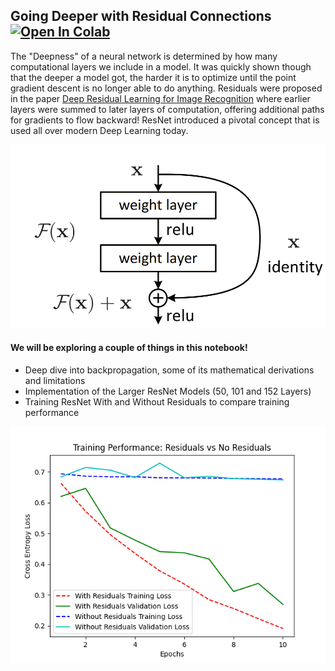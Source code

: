 ## Going Deeper with Residual Connections &nbsp; [![Open In Colab](https://colab.research.google.com/assets/colab-badge.svg)](https://colab.research.google.com/drive/1OPnOApHCcZFFWkw-zfhNvfyQeswQxgea?usp=sharing)


The "Deepness" of a neural network is determined by how many computational layers we include
in a model. It was quickly shown though that the deeper a model got, the harder it is to optimize
until the point gradient descent is no longer able to do anything. Residuals were proposed in the paper
[Deep Residual Learning for Image Recognition](https://arxiv.org/pdf/1512.03385.pdf) where earlier 
layers were summed to later layers of computation, offering additional paths for gradients to flow
backward! ResNet introduced a pivotal concept that is used all over modern Deep Learning today. 

![resnet](../../src/visuals/residual_block.png)

#### We will be exploring a couple of things in this notebook!
- Deep dive into backpropagation, some of its mathematical derivations and limitations
- Implementation of the Larger ResNet Models (50, 101 and 152 Layers)
- Training ResNet With and Without Residuals to compare training performance


![perf](../../src/visuals/residuals_performance.png)
